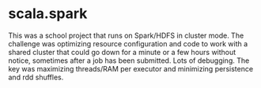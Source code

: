 # scala.spark

This was a school project that runs on Spark/HDFS in cluster mode. The challenge was optimizing resource configuration and code to work with a shared cluster that could go down for a minute or a few hours without notice, sometimes after a job has been submitted. Lots of debugging. The key was maximizing threads/RAM per executor and minimizing persistence and rdd shuffles.
